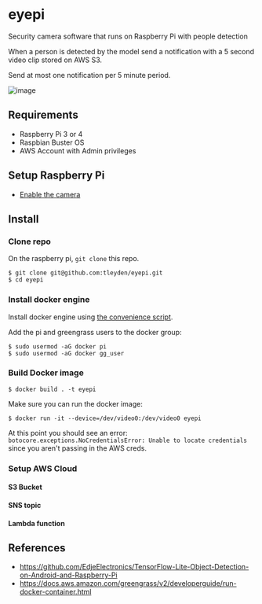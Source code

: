 # eyepi

Security camera software that runs on Raspberry Pi with people detection

When a person is detected by the model send a notification with a 5 second video clip stored on AWS S3.

Send at most one notification per 5 minute period.

![image](https://user-images.githubusercontent.com/296876/103612582-9e8f6700-4ed9-11eb-9266-f7e5ec927d9e.png)


## Requirements

* Raspberry Pi 3 or 4
* Raspbian Buster OS
* AWS Account with Admin privileges

## Setup Raspberry Pi

* [Enable the camera](https://www.raspberrypi.org/documentation/configuration/camera.md)

## Install

### Clone repo

On the raspberry pi, `git clone` this repo.

```
$ git clone git@github.com:tleyden/eyepi.git
$ cd eyepi
```

### Install docker engine

Install docker engine using [the convenience script](https://docs.docker.com/engine/install/debian/#install-using-the-convenience-script).

Add the pi and greengrass users to the docker group:

```
$ sudo usermod -aG docker pi
$ sudo usermod -aG docker gg_user
```

### Build Docker image

```
$ docker build . -t eyepi
```

Make sure you can run the docker image:

```
$ docker run -it --device=/dev/video0:/dev/video0 eyepi
```

At this point you should see an error: `botocore.exceptions.NoCredentialsError: Unable to locate credentials` since you aren't passing in the AWS creds.

### Setup AWS Cloud

#### S3 Bucket

#### SNS topic

#### Lambda function

## References

* https://github.com/EdjeElectronics/TensorFlow-Lite-Object-Detection-on-Android-and-Raspberry-Pi
* https://docs.aws.amazon.com/greengrass/v2/developerguide/run-docker-container.html
